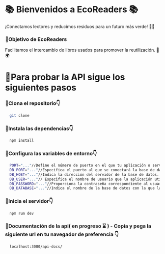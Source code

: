 # 📚 Bienvenidos a EcoReaders 📚
¡Conectamos lectores y reducimos residuos para un futuro más verde! 🌱📖


### 🚀Objetivo de EcoReaders
Facilitamos el intercambio de libros usados para promover la reutilización. 🔄🌍


# 🚀Para probar la API sigue los siguientes pasos


### 🎯Clona el repositorio👇

```bash
  git clone

```

### 🎯Instala las dependencias👇

```bash
  npm install

```

### 🎯Configura las variables de entorno👇

```bash
  PORT="..."//Define el número de puerto en el que tu aplicación o servidor web estará escuchando
  DB_PORT="..."//Especifica el puerto al que se conectará la base de datos. 
  DB_HOST="..."//Indica la dirección del servidor de la base de datos. "localhost"
  DB_USER="..."// Especifica el nombre de usuario que la aplicación utilizará para conectarse a la base de datos
  DB_PASSWORD="..."//Proporciona la contraseña correspondiente al usuario de la base de datos.
  DB_DATABASE="..."//Indica el nombre de la base de datos con la que la aplicación interactuará.

```

### 🎯Inicia el servidor👇

```bash
  npm run dev

```

### 🎯Documentación de la api( en progreso ⌛ ) - Copia y pega la siguiente url en tu navegador de preferencia 👇

```bash
  localhost:3000/api-docs/

```
